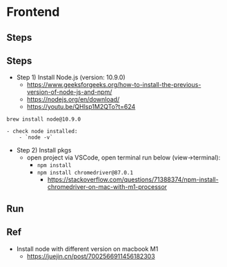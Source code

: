# Frontend

## Steps

## Steps


- Step 1) Install Node.js (version: 10.9.0)
	- https://www.geeksforgeeks.org/how-to-install-the-previous-version-of-node-js-and-npm/
    - https://nodejs.org/en/download/
    - https://youtu.be/QHlsp1M2QTo?t=624
```
brew install node@10.9.0
```
	- check node installed:
		- `node -v`

- Step 2) Install pkgs
	- open project via VSCode, open terminal run below (view->terminal):
		- `npm install`
		- `npm install chromedriver@87.0.1`
			- https://stackoverflow.com/questions/71388374/npm-install-chromedriver-on-mac-with-m1-processor

## Run

## Ref
- Install node with different version on macbook M1
	- https://juejin.cn/post/7002566911456182303